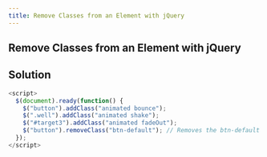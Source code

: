 ```yaml
---
title: Remove Classes from an Element with jQuery
---
```

## Remove Classes from an Element with jQuery

## Solution 
```javascript
<script>
  $(document).ready(function() {
    $("button").addClass("animated bounce");
    $(".well").addClass("animated shake");
    $("#target3").addClass("animated fadeOut");
    $("button").removeClass("btn-default"); // Removes the btn-default class from from all button elements
  });
</script>
```
